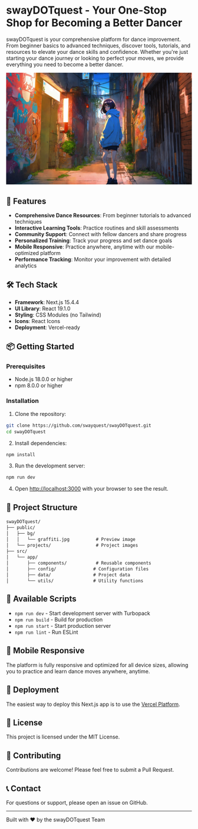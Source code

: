 # swayDOTquest - Your One-Stop Shop for Becoming a Better Dancer

swayDOTquest is your comprehensive platform for dance improvement. From beginner basics to advanced techniques, discover tools, tutorials, and resources to elevate your dance skills and confidence. Whether you're just starting your dance journey or looking to perfect your moves, we provide everything you need to become a better dancer.

![swayDOTquest Preview](public/bg/graffiti.jpg)

## 🚀 Features

- **Comprehensive Dance Resources**: From beginner tutorials to advanced techniques
- **Interactive Learning Tools**: Practice routines and skill assessments
- **Community Support**: Connect with fellow dancers and share progress
- **Personalized Training**: Track your progress and set dance goals
- **Mobile Responsive**: Practice anywhere, anytime with our mobile-optimized platform
- **Performance Tracking**: Monitor your improvement with detailed analytics

## 🛠️ Tech Stack

- **Framework**: Next.js 15.4.4
- **UI Library**: React 19.1.0
- **Styling**: CSS Modules (no Tailwind)
- **Icons**: React Icons
- **Deployment**: Vercel-ready

## 📦 Getting Started

### Prerequisites

- Node.js 18.0.0 or higher
- npm 8.0.0 or higher

### Installation

1. Clone the repository:
```bash
git clone https://github.com/swayquest/swayDOTquest.git
cd swayDOTquest
```

2. Install dependencies:
```bash
npm install
```

3. Run the development server:
```bash
npm run dev
```

4. Open [http://localhost:3000](http://localhost:3000) with your browser to see the result.

## 🎨 Project Structure

```
swayDOTquest/
├── public/
│   ├── bg/
│   │   └── graffiti.jpg          # Preview image
│   └── projects/                 # Project images
├── src/
│   └── app/
│       ├── components/           # Reusable components
│       ├── config/              # Configuration files
│       ├── data/                # Project data
│       └── utils/               # Utility functions
```

## 🔧 Available Scripts

- `npm run dev` - Start development server with Turbopack
- `npm run build` - Build for production
- `npm run start` - Start production server
- `npm run lint` - Run ESLint

## 📱 Mobile Responsive

The platform is fully responsive and optimized for all device sizes, allowing you to practice and learn dance moves anywhere, anytime.

## 🚀 Deployment

The easiest way to deploy this Next.js app is to use the [Vercel Platform](https://vercel.com/new?utm_medium=default-template&filter=next.js&utm_source=create-next-app&utm_campaign=create-next-app-readme).

## 📄 License

This project is licensed under the MIT License.

## 🤝 Contributing

Contributions are welcome! Please feel free to submit a Pull Request.

## 📞 Contact

For questions or support, please open an issue on GitHub.

---

Built with ❤️ by the swayDOTquest Team
